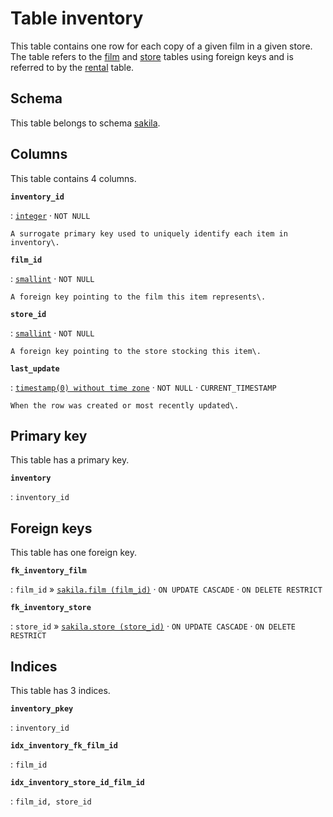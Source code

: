 # Table **inventory**

This table contains one row for each copy of a given film in a given store\. The table refers to the [film](../../tables/film) and [store](../../tables/store) tables using foreign keys and is referred to by the [rental](../../tables/rental) table\.

## Schema

This table belongs to schema [sakila](../../schema).

## Columns

This table contains 4 columns.

**`inventory_id`**

:   [`integer`](https://www.postgresql.org/docs/current/datatype-numeric.html) · `NOT NULL`

    A surrogate primary key used to uniquely identify each item in inventory\.

**`film_id`**

:   [`smallint`](https://www.postgresql.org/docs/current/datatype-numeric.html) · `NOT NULL`

    A foreign key pointing to the film this item represents\.

**`store_id`**

:   [`smallint`](https://www.postgresql.org/docs/current/datatype-numeric.html) · `NOT NULL`

    A foreign key pointing to the store stocking this item\.

**`last_update`**

:   [`timestamp(0) without time zone`](https://www.postgresql.org/docs/current/datatype-datetime.html) · `NOT NULL` · `CURRENT_TIMESTAMP`

    When the row was created or most recently updated\.

## Primary key

This table has a primary key.

**`inventory`**

:   `inventory_id`

## Foreign keys

This table has one foreign key.

**`fk_inventory_film`**

:   `film_id` » [`sakila.film (film_id)`](../../sakila/tables/film) · `ON UPDATE CASCADE` · `ON DELETE RESTRICT`

**`fk_inventory_store`**

:   `store_id` » [`sakila.store (store_id)`](../../sakila/tables/store) · `ON UPDATE CASCADE` · `ON DELETE RESTRICT`

## Indices

This table has 3 indices.

**`inventory_pkey`**

:   `inventory_id`

**`idx_inventory_fk_film_id`**

:   `film_id`

**`idx_inventory_store_id_film_id`**

:   `film_id, store_id`
